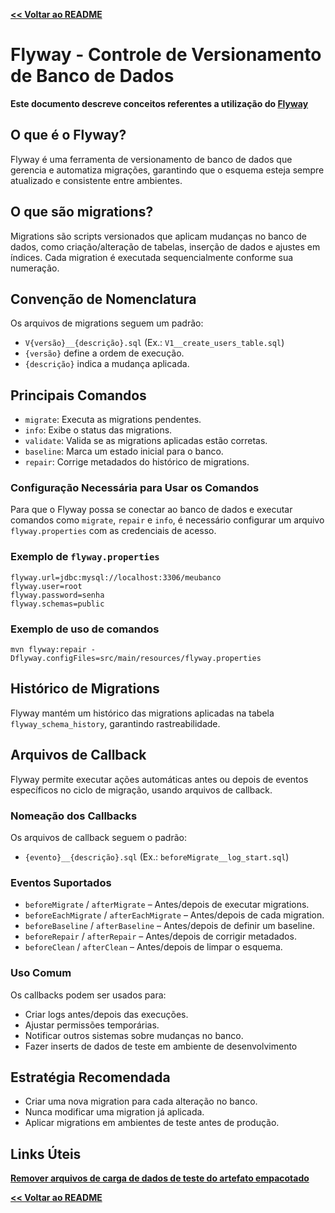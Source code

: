 [**<< Voltar ao README**](../README.md#documentação-de-conceitos)

# Flyway - Controle de Versionamento de Banco de Dados

**Este documento descreve conceitos referentes a utilização do [Flyway](https://www.red-gate.com/products/flyway/)**

## O que é o Flyway?
Flyway é uma ferramenta de versionamento de banco de dados que gerencia e automatiza migrações, garantindo que o esquema esteja sempre atualizado e consistente entre ambientes.

## O que são migrations?
Migrations são scripts versionados que aplicam mudanças no banco de dados, como criação/alteração de tabelas, inserção de dados e ajustes em índices. 
Cada migration é executada sequencialmente conforme sua numeração.

## Convenção de Nomenclatura
Os arquivos de migrations seguem um padrão:
- `V{versão}__{descrição}.sql` (Ex.: `V1__create_users_table.sql`)
- `{versão}` define a ordem de execução.
- `{descrição}` indica a mudança aplicada.


## Principais Comandos
- `migrate`: Executa as migrations pendentes.
- `info`: Exibe o status das migrations.
- `validate`: Valida se as migrations aplicadas estão corretas.
- `baseline`: Marca um estado inicial para o banco.
- `repair`: Corrige metadados do histórico de migrations.

### Configuração Necessária para Usar os Comandos
Para que o Flyway possa se conectar ao banco de dados e executar comandos como `migrate`, `repair` e `info`, é necessário configurar um arquivo `flyway.properties` com as credenciais de acesso.

### Exemplo de `flyway.properties`
```properties
flyway.url=jdbc:mysql://localhost:3306/meubanco
flyway.user=root
flyway.password=senha
flyway.schemas=public
```
### Exemplo de uso de comandos

```
mvn flyway:repair -Dflyway.configFiles=src/main/resources/flyway.properties
```


## Histórico de Migrations
Flyway mantém um histórico das migrations aplicadas na tabela `flyway_schema_history`, garantindo rastreabilidade.

## Arquivos de Callback
Flyway permite executar ações automáticas antes ou depois de eventos específicos no ciclo de migração, usando arquivos de callback.

### Nomeação dos Callbacks
Os arquivos de callback seguem o padrão:
- `{evento}__{descrição}.sql` (Ex.: `beforeMigrate__log_start.sql`)

### Eventos Suportados
- `beforeMigrate` / `afterMigrate` – Antes/depois de executar migrations.
- `beforeEachMigrate` / `afterEachMigrate` – Antes/depois de cada migration.
- `beforeBaseline` / `afterBaseline` – Antes/depois de definir um baseline.
- `beforeRepair` / `afterRepair` – Antes/depois de corrigir metadados.
- `beforeClean` / `afterClean` – Antes/depois de limpar o esquema.

### Uso Comum
Os callbacks podem ser usados para:
- Criar logs antes/depois das execuções.
- Ajustar permissões temporárias.
- Notificar outros sistemas sobre mudanças no banco.
- Fazer inserts de dados de teste em ambiente de desenvolvimento

## Estratégia Recomendada
- Criar uma nova migration para cada alteração no banco.
- Nunca modificar uma migration já aplicada.
- Aplicar migrations em ambientes de teste antes de produção.


## Links Úteis

[**Remover arquivos de carga de dados de teste do artefato empacotado**](https://maven.apache.org/plugins/maven-resources-plugin/examples/include-exclude.html#:~:text=Thus%2C%20we%20may%20have%20to,add%20an%20element.&text=And%20to%20exclude%20a%20resource,add%20an%20element)



[**<< Voltar ao README**](../README.md#documentação-de-conceitos)